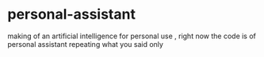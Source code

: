 # personal-assistant
making of an artificial intelligence for personal use , right now the code is of personal assistant repeating what you said only 
